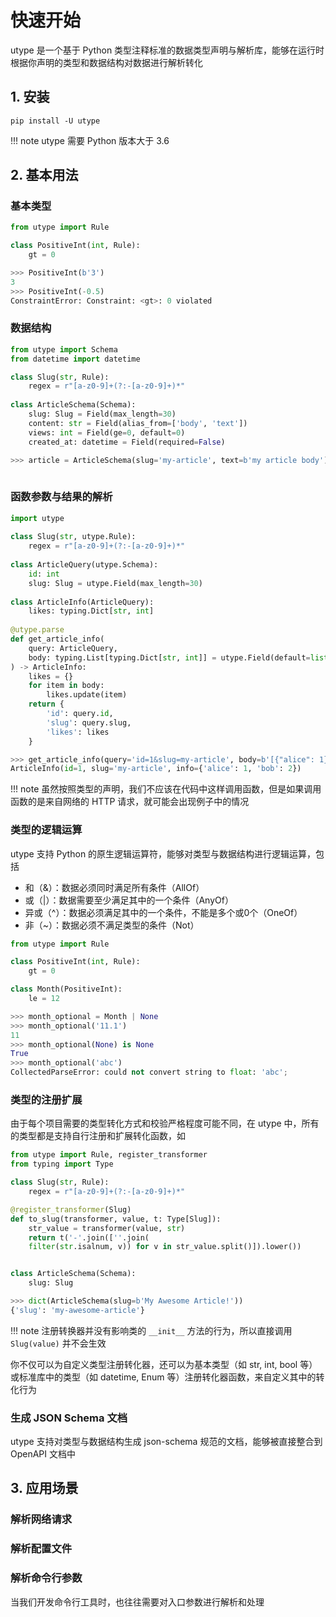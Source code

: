 # 快速开始

utype 是一个基于 Python 类型注释标准的数据类型声明与解析库，能够在运行时根据你声明的类型和数据结构对数据进行解析转化

## 1. 安装
```shell
pip install -U utype
```

!!! note
	utype 需要 Python 版本大于 3.6


## 2. 基本用法

### 基本类型
```Python
from utype import Rule

class PositiveInt(int, Rule):  
    gt = 0

>>> PositiveInt(b'3')
3
>>> PositiveInt(-0.5)
ConstraintError: Constraint: <gt>: 0 violated
``` 


### 数据结构
```python
from utype import Schema
from datetime import datetime

class Slug(str, Rule):  
    regex = r"[a-z0-9]+(?:-[a-z0-9]+)*"
    
class ArticleSchema(Schema):
	slug: Slug = Field(max_length=30)
	content: str = Field(alias_from=['body', 'text'])
	views: int = Field(ge=0, default=0)
	created_at: datetime = Field(required=False)

>>> article = ArticleSchema(slug='my-article', text=b'my article body')
	
```


### 函数参数与结果的解析
```python
import utype  
  
class Slug(str, utype.Rule):  
    regex = r"[a-z0-9]+(?:-[a-z0-9]+)*"  
  
class ArticleQuery(utype.Schema):  
    id: int  
    slug: Slug = utype.Field(max_length=30)  
  
class ArticleInfo(ArticleQuery):  
    likes: typing.Dict[str, int]  
  
@utype.parse  
def get_article_info(  
    query: ArticleQuery,  
    body: typing.List[typing.Dict[str, int]] = utype.Field(default=list)  
) -> ArticleInfo:  
    likes = {}  
    for item in body:  
        likes.update(item)  
    return {  
        'id': query.id,  
        'slug': query.slug,  
        'likes': likes  
    }

>>> get_article_info(query='id=1&slug=my-article', body=b'[{"alice": 1}, {"bob": 2}]')
ArticleInfo(id=1, slug='my-article', info={'alice': 1, 'bob': 2})
```

!!! note
	虽然按照类型的声明，我们不应该在代码中这样调用函数，但是如果调用函数的是来自网络的 HTTP 请求，就可能会出现例子中的情况


### 类型的逻辑运算
utype 支持 Python 的原生逻辑运算符，能够对类型与数据结构进行逻辑运算，包括

- 和（&）：数据必须同时满足所有条件（AllOf）
- 或（|）：数据需要至少满足其中的一个条件（AnyOf）
- 异或（^）：数据必须满足其中的一个条件，不能是多个或0个（OneOf）
- 非（~）：数据必须不满足类型的条件（Not）

```python
from utype import Rule

class PositiveInt(int, Rule):  
    gt = 0

class Month(PositiveInt):  
    le = 12

>>> month_optional = Month | None
>>> month_optional('11.1')
11
>>> month_optional(None) is None
True
>>> month_optional('abc')
CollectedParseError: could not convert string to float: 'abc';
```


### 类型的注册扩展

由于每个项目需要的类型转化方式和校验严格程度可能不同，在 utype 中，所有的类型都是支持自行注册和扩展转化函数，如

```python
from utype import Rule, register_transformer
from typing import Type

class Slug(str, Rule):  
    regex = r"[a-z0-9]+(?:-[a-z0-9]+)*"

@register_transformer(Slug)
def to_slug(transformer, value, t: Type[Slug]):
	str_value = transformer(value, str)
	return t('-'.join([''.join(
	filter(str.isalnum, v)) for v in str_value.split()]).lower())


class ArticleSchema(Schema):
	slug: Slug

>>> dict(ArticleSchema(slug=b'My Awesome Article!'))
{'slug': 'my-awesome-article'}
```

!!! note
	注册转换器并没有影响类的 `__init__` 方法的行为，所以直接调用 `Slug(value)` 并不会生效

你不仅可以为自定义类型注册转化器，还可以为基本类型（如 str, int, bool 等）或标准库中的类型（如 datetime, Enum 等）注册转化器函数，来自定义其中的转化行为

### 生成 JSON Schema 文档
utype 支持对类型与数据结构生成 json-schema 规范的文档，能够被直接整合到 OpenAPI 文档中


## 3. 应用场景

### 解析网络请求


### 解析配置文件


### 解析命令行参数

当我们开发命令行工具时，也往往需要对入口参数进行解析和处理

